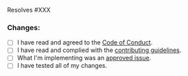 <!--

* Before making a pull request, ensure the changes are for an approved issue.
* If your changes are not for an approved issue, your pull request can and will be rejected.

-->

Resolves #XXX

### Changes:

<!--

* Describe your changes in as much detail as possible. Make sure to list your changes, as well as the rationale behind them.
* If applicable, include code snippets, images, videos, etc.

-->

- [ ] I have read and agreed to the [Code of Conduct](https://github.com/PretendoNetwork/Pretendo/blob/master/.github/CODE_OF_CONDUCT.md).
- [ ] I have read and complied with the [contributing guidelines](https://github.com/PretendoNetwork/Pretendo/blob/master/.github/CONTRIBUTING.md).
- [ ] What I'm implementing was an [approved issue](https://github.com/PretendoNetwork/Pretendo/issues?q=is%3Aopen+is%3Aissue+label%3Aapproved).
- [ ] I have tested all of my changes.
